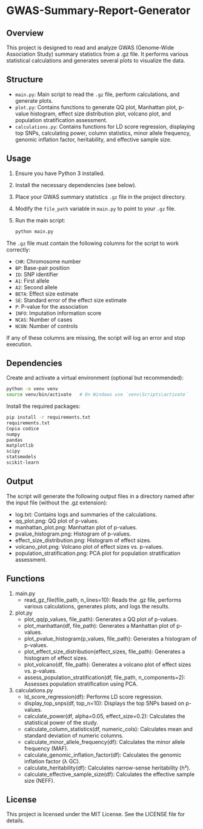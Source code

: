 # GWAS-Summary-Report-Generator

## Overview
This project is designed to read and analyze GWAS (Genome-Wide Association Study) summary statistics from a .gz file. It performs various statistical calculations and generates several plots to visualize the data.

## Structure
- `main.py`: Main script to read the `.gz` file, perform calculations, and generate plots.
- `plot.py`: Contains functions to generate QQ plot, Manhattan plot, p-value histogram, effect size distribution plot, volcano plot, and population stratification assessment.
- `calculations.py`: Contains functions for LD score regression, displaying top SNPs, calculating power, column statistics, minor allele frequency, genomic inflation factor, heritability, and effective sample size.

## Usage
1. Ensure you have Python 3 installed.
2. Install the necessary dependencies (see below).
3. Place your GWAS summary statistics `.gz` file in the project directory.
4. Modify the `file_path` variable in `main.py` to point to your `.gz` file.
5. Run the main script:

   ```sh
   python main.py
   ```

The `.gz` file must contain the following columns for the script to work correctly:

- `CHR`: Chromosome number
- `BP`: Base-pair position
- `ID`: SNP identifier
- `A1`: First allele
- `A2`: Second allele
- `BETA`: Effect size estimate
- `SE`: Standard error of the effect size estimate
- `P`: P-value for the association
- `INFO`: Imputation information score
- `NCAS`: Number of cases
- `NCON`: Number of controls

If any of these columns are missing, the script will log an error and stop execution.

   
## Dependencies
Create and activate a virtual environment (optional but recommended):

   ```sh
   python -m venv venv
   source venv/bin/activate   # On Windows use `venv\Scripts\activate`
   ```

Install the required packages:

   ```sh
   pip install -r requirements.txt
   requirements.txt
   Copia codice
   numpy
   pandas
   matplotlib
   scipy
   statsmodels
   scikit-learn
   ```

## Output
The script will generate the following output files in a directory named after the input file (without the .gz extension):

- log.txt: Contains logs and summaries of the calculations.
- qq_plot.png: QQ plot of p-values.
- manhattan_plot.png: Manhattan plot of p-values.
- pvalue_histogram.png: Histogram of p-values.
- effect_size_distribution.png: Histogram of effect sizes.
- volcano_plot.png: Volcano plot of effect sizes vs. p-values.
- population_stratification.png: PCA plot for population stratification assessment.

## Functions
1. main.py
   - read_gz_file(file_path, n_lines=10): Reads the .gz file, performs various calculations, generates plots, and logs the results.
2. plot.py
   - plot_qq(p_values, file_path): Generates a QQ plot of p-values.
   - plot_manhattan(df, file_path): Generates a Manhattan plot of p-values.
   - plot_pvalue_histogram(p_values, file_path): Generates a histogram of p-values.
   - plot_effect_size_distribution(effect_sizes, file_path): Generates a histogram of effect sizes.
   - plot_volcano(df, file_path): Generates a volcano plot of effect sizes vs. p-values.
   - assess_population_stratification(df, file_path, n_components=2): Assesses population stratification using PCA.
3. calculations.py
   - ld_score_regression(df): Performs LD score regression.
   - display_top_snps(df, top_n=10): Displays the top SNPs based on p-values.
   - calculate_power(df, alpha=0.05, effect_size=0.2): Calculates the statistical power of the study.
   - calculate_column_statistics(df, numeric_cols): Calculates mean and standard deviation of numeric columns.
   - calculate_minor_allele_frequency(df): Calculates the minor allele frequency (MAF).
   - calculate_genomic_inflation_factor(df): Calculates the genomic inflation factor (λ GC).
   - calculate_heritability(df): Calculates narrow-sense heritability (h²).
   - calculate_effective_sample_size(df): Calculates the effective sample size (NEFF).

## License
This project is licensed under the MIT License. See the LICENSE file for details.
